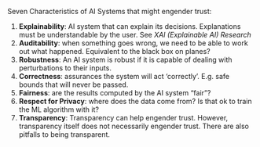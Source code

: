Seven Characteristics of AI Systems that might engender trust:
1. **Explainability**: AI system that can explain its decisions. Explanations must be understandable by the user. See *XAI (Explainable AI) Research*
2. **Auditability**: when something goes wrong, we need to be able to work out what happened. Equivalent to the black box on planes?
3. **Robustness**: An AI system is robust if it is capable of dealing with perturbations to their inputs.
4. **Correctness**: assurances the system will act ‘correctly’. E.g. safe bounds that will never be passed.
5. **Fairness**: are the results computed by the AI system “fair”?
6. **Respect for Privacy**: where does the data come from? Is that ok to train the ML algorithm with it?
7. **Transparency**: Transparency can help engender trust. However, transparency itself does not necessarily engender trust. There are also pitfalls to being transparent.

